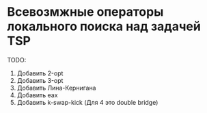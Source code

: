 # Всевозмжные операторы локального поиска над задачей TSP

TODO: 
1. Добавить 2-opt
2. Добавить 3-opt
3. Добавить Лина-Кернигана
4. Добавить eax
5. Добавить k-swap-kick (Для 4 это double bridge)
